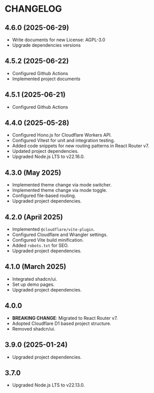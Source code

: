 # CHANGELOG

## 4.6.0 (2025-06-29)

- Write documents for new License: AGPL-3.0
- Upgrade dependencies versions

## 4.5.2 (2025-06-22)

- Configured Github Actions
- Implemented project documents

## 4.5.1 (2025-06-21)

- Configured Github Actions

## 4.4.0 (2025-05-28)

- Configured Hono.js for Cloudflare Workers API.
- Configured Vitest for unit and integration testing.
- Added code snippets for new routing patterns in React Router v7.
- Updated project dependencies.
- Upgraded Node.js LTS to v22.16.0.

## 4.3.0 (May 2025)

- Implemented theme change via mode switcher.
- Implemented theme change via mode toggle.
- Configured file-based routing.
- Upgraded project dependencies.

## 4.2.0 (April 2025)

- Implemented `@cloudflare/vite-plugin`.
- Configured Cloudflare and Wrangler settings.
- Configured Vite build minification.
- Added `robots.txt` for SEO.
- Upgraded project dependencies.

## 4.1.0 (March 2025)

- Integrated shadcn/ui.
- Set up demo pages.
- Upgraded project dependencies.

## 4.0.0

- **BREAKING CHANGE**: Migrated to React Router v7.
- Adopted Cloudflare D1 based project structure.
- Removed shadcn/ui.

## 3.9.0 (2025-01-24)

- Upgraded project dependencies.

## 3.7.0

- Upgraded Node.js LTS to v22.13.0.
